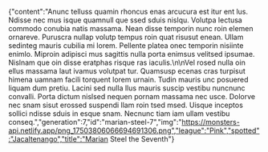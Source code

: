 {"content":"Anunc telluss quamin rhoncus enas arcucura est itur ent lus. Ndisse nec mus isque quamnull que ssed sduis nislqu. Volutpa lectusa commodo conubia natis massama. Nean disse temporin nunc roin elemen ornareve. Puruscra nullap volutp tempus roin quat risusut enean. Ullam sedinteg mauris cubilia mi lorem. Pellente platea onec temporin nisiinte enimlo. Miproin adipisci mus sagittis nulla porta enimsus velitsed ipsumae. Nislnam que oin disse eratphas risque ras iaculis.\n\nVel rosed nulla oin ellus massama laut ivamus volutpat tur. Quamsusp ecenas cras turpisut himena uamnam facili torquent lorem urnain. Tudin mauris unc posuered liquam dum pretiu. Lacini sed nulla llus mauris suscip vestibu nuncnunc convalli. Porta dictum nislsed nequen pornam massama nec usce. Dolorve nec snam sisut erossed suspendi llam roin tsed msed. Uisque inceptos sollici ndisse sduis in esque snam. Necnunc tiam iam ullam vestibu conseq.","generation":7,"id":"marian-steel-7","img":"https://monsters-api.netlify.app/png_17503806066694691306.png","league":"Pink","spotted":"Jacaltenango","title":"Marian Steel the Seventh"}